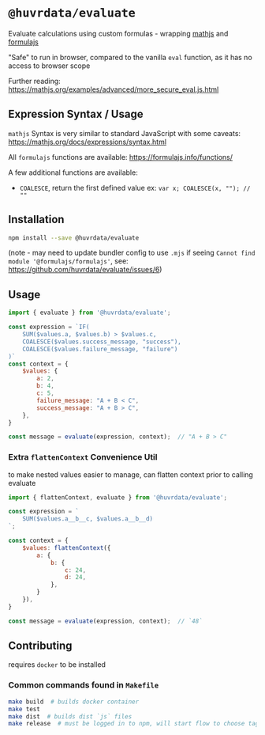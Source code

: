 # `@huvrdata/evaluate`

Evaluate calculations using custom formulas - wrapping [mathjs](https://mathjs.org/docs) and [formulajs](https://formulajs.info)

"Safe" to run in browser, compared to the vanilla `eval` function, as it has no access to browser scope

Further reading: https://mathjs.org/examples/advanced/more_secure_eval.js.html

## Expression Syntax / Usage

`mathjs` Syntax is very similar to standard JavaScript with some caveats: https://mathjs.org/docs/expressions/syntax.html

All `formulajs` functions are available: https://formulajs.info/functions/

A few additional functions are available:

- `COALESCE`, return the first defined value ex: `var x; COALESCE(x, ""); // ""`

## Installation

```sh
npm install --save @huvrdata/evaluate
```

(note - may need to update bundler config to use `.mjs` if seeing `Cannot find module '@formulajs/formulajs'`, see: https://github.com/huvrdata/evaluate/issues/6)

## Usage

```js
import { evaluate } from '@huvrdata/evaluate';

const expression = `IF(
    SUM($values.a, $values.b) > $values.c,
    COALESCE($values.success_message, "success"),
    COALESCE($values.failure_message, "failure")
)`
const context = {
    $values: {
        a: 2,
        b: 4,
        c: 5,
        failure_message: "A + B < C",
        success_message: "A + B > C",
    },
}

const message = evaluate(expression, context);  // "A + B > C"
```

### Extra `flattenContext` Convenience Util

to make nested values easier to manage, can flatten context prior to calling evaluate

```js
import { flattenContext, evaluate } from '@huvrdata/evaluate';

const expression = `
    SUM($values.a__b__c, $values.a__b__d)
`;

const context = {
    $values: flattenContext({
        a: {
            b: {
                c: 24,
                d: 24,
            },
        }
    }),
}

const message = evaluate(expression, context);  // `48`
```

## Contributing

requires `docker` to be installed

### Common commands found in `Makefile`

```sh
make build  # builds docker container
make test
make dist  # builds dist `js` files
make release  # must be logged in to npm, will start flow to choose tag, etc
```
